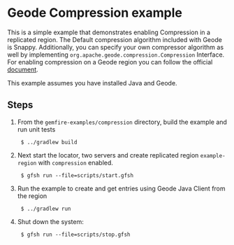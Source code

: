 <!--
~ Copyright (c) VMware, Inc. 2022. All rights reserved.
~ SPDX-License-Identifier: Apache-2.0
-->
<!--
Licensed to the Apache Software Foundation (ASF) under one or more
contributor license agreements.  See the NOTICE file distributed with
this work for additional information regarding copyright ownership.
The ASF licenses this file to You under the Apache License, Version 2.0
(the "License"); you may not use this file except in compliance with
the License.  You may obtain a copy of the License at

     http://www.apache.org/licenses/LICENSE-2.0

Unless required by applicable law or agreed to in writing, software
distributed under the License is distributed on an "AS IS" BASIS,
WITHOUT WARRANTIES OR CONDITIONS OF ANY KIND, either express or implied.
See the License for the specific language governing permissions and
limitations under the License.
-->

# Geode Compression example

This is a simple example that demonstrates enabling Compression in a
replicated region. The Default compression algorithm included with Geode is Snappy. Additionally, you can specify your own compressor algorithm as well by implementing `org.apache.geode.compression.Compression` Interface. For enabling compression on a Geode region you can follow the official [document](https://geode.apache.org/docs/guide/113/managing/region_compression.html#topic_inm_whc_gl).

This example assumes you have installed Java and Geode.

## Steps

1. From the `gemfire-examples/compression` directory, build the example and
   run unit tests

        $ ../gradlew build

2. Next start the locator, two servers and create replicated region `example-region` with `compression` enabled.

        $ gfsh run --file=scripts/start.gfsh

3. Run the example to create and get entries using Geode Java Client from the region

        $ ../gradlew run
        
4. Shut down the system:

        $ gfsh run --file=scripts/stop.gfsh
